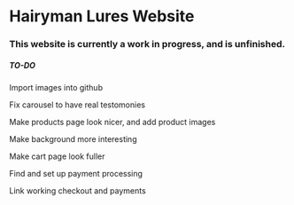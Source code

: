 # Hairyman Lures Website
### This website is currently a work in progress, and is unfinished.

##### TO-DO
Import images into github

Fix carousel to have real testomonies

Make products page look nicer, and add product images

Make background more interesting

Make cart page look fuller

Find and set up payment processing

Link working checkout and payments

